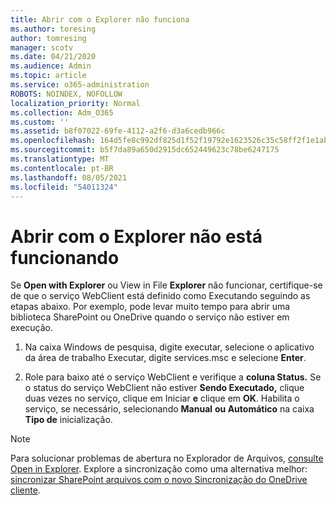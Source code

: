 ```yaml
---
title: Abrir com o Explorer não funciona
ms.author: toresing
author: tomresing
manager: scotv
ms.date: 04/21/2020
ms.audience: Admin
ms.topic: article
ms.service: o365-administration
ROBOTS: NOINDEX, NOFOLLOW
localization_priority: Normal
ms.collection: Adm_O365
ms.custom: ''
ms.assetid: b8f07022-69fe-4112-a2f6-d3a6cedb966c
ms.openlocfilehash: 164d5fe8c992df825d1f52f19792e1623526c35c58ff2f1e1ab601fdcf5f0f53
ms.sourcegitcommit: b5f7da89a650d2915dc652449623c78be6247175
ms.translationtype: MT
ms.contentlocale: pt-BR
ms.lasthandoff: 08/05/2021
ms.locfileid: "54011324"
---
```

# <a name="open-with-explorer-isnt-working"></a>Abrir com o Explorer não está funcionando

Se **Open with Explorer** ou View in File **Explorer** não funcionar, certifique-se de que o serviço WebClient está definido como Executando seguindo as etapas abaixo.  Por exemplo, pode levar muito tempo para abrir uma biblioteca SharePoint ou OneDrive quando o serviço não estiver em execução. 
  
1. Na caixa Windows de pesquisa, digite executar, selecione o aplicativo da área de trabalho Executar, digite services.msc e selecione **Enter**.
    
2. Role para baixo até o serviço WebClient e verifique a **coluna Status.** Se o status do serviço WebClient não estiver **Sendo Executado,** clique duas vezes no serviço, clique em Iniciar **e** clique em **OK**. Habilita o serviço, se necessário, selecionando **Manual** **ou Automático** na caixa **Tipo de** inicialização. 
    
> [!NOTE]
> Para solucionar problemas de abertura no Explorador de Arquivos, [consulte Open in Explorer](https://go.microsoft.com/fwlink/?linkid=871665). Explore a sincronização como uma alternativa melhor: [sincronizar SharePoint arquivos com o novo Sincronização do OneDrive cliente](https://go.microsoft.com/fwlink/?linkid=871666). 
  


